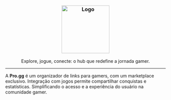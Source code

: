 <h3 align="center">
	<img src="https://imgur.com/sQIEXTd.png" height="150" alt="Logo"/>
</h3>

<p align="center">
  Explore, jogue, conecte: o hub que redefine a jornada gamer.
</p>

<hr/>

A **Pro.gg** é um organizador de links para gamers, com um marketplace exclusivo.
Integração com jogos permite compartilhar conquistas e estatísticas.
Simplificando o acesso e a experiência do usuário na comunidade gamer.
